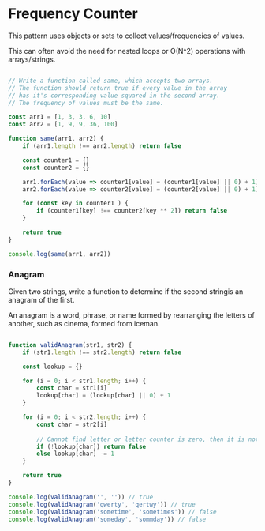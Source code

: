 # Frequency Counter

This pattern uses objects or sets to collect values/frequencies of values.

This can often avoid the need for nested loops or O(N^2) operations with arrays/strings.

```javascript

// Write a function called same, which accepts two arrays.
// The function should return true if every value in the array 
// has it's corresponding value squared in the second array.
// The frequency of values must be the same.

const arr1 = [1, 3, 3, 6, 10]
const arr2 = [1, 9, 9, 36, 100]

function same(arr1, arr2) {
    if (arr1.length !== arr2.length) return false

    const counter1 = {}
    const counter2 = {}

    arr1.forEach(value => counter1[value] = (counter1[value] || 0) + 1)
    arr2.forEach(value => counter2[value] = (counter2[value] || 0) + 1)

    for (const key in counter1 ) {
        if (counter1[key] !== counter2[key ** 2]) return false
    }

    return true
}

console.log(same(arr1, arr2))

```

### Anagram

Given two strings, write a function to determine if the second stringis an anagram of the first.

An anagram is a word, phrase, or name formed by rearranging the letters of another, such as cinema, formed from iceman.

```javascript

function validAnagram(str1, str2) {
    if (str1.length !== str2.length) return false

    const lookup = {}

    for (i = 0; i < str1.length; i++) {
        const char = str1[i]
        lookup[char] = (lookup[char] || 0) + 1
    }

    for (i = 0; i < str2.length; i++) {
        const char = str2[i]
        
		// Cannot find letter or letter counter is zero, then it is not an anagram.
        if (!lookup[char]) return false
        else lookup[char] -= 1
    }

    return true
}

console.log(validAnagram('', '')) // true
console.log(validAnagram('qwerty', 'qertwy')) // true
console.log(validAnagram('sometime', 'sometimes')) // false
console.log(validAnagram('someday', 'sommday')) // false

```
